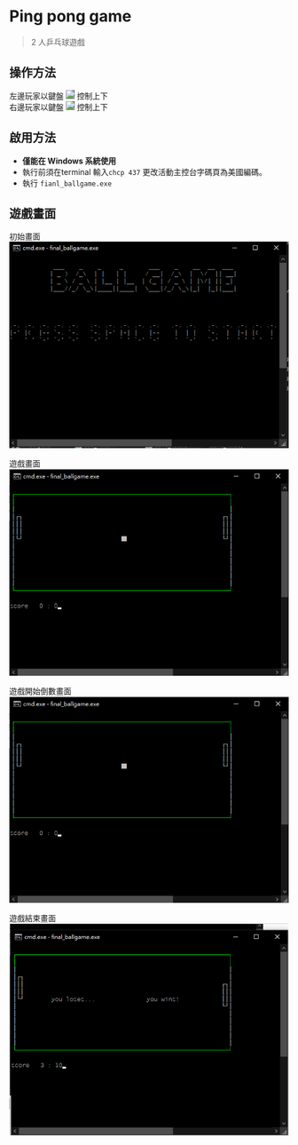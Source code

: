 # Ping pong game

> 2 人乒乓球遊戲

## 操作方法
左邊玩家以鍵盤 <img src='https://latex.codecogs.com/svg.image?W,&space;S&space;' style="background-color:gray;"> 控制上下  
右邊玩家以鍵盤 <img src='https://latex.codecogs.com/svg.image?O,&space;L&space;' style="background-color:gray;"> 控制上下  

## 啟用方法
- **僅能在 Windows 系統使用**  
- 執行前須在terminal 輸入```chcp 437``` 更改活動主控台字碼頁為美國編碼。  
- 執行 ```fianl_ballgame.exe```  

## 遊戲畫面
初始畫面  
![](pictures\start_stage.png)  

遊戲畫面  
![](pictures\game_stage.png)  

遊戲開始倒數畫面  
![](pictures\count_down_stage.png)  

遊戲結束畫面  
![](pictures\end_game_stage.png)  
